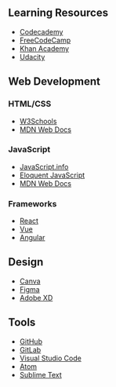 <!--
title: Useful Links
icon: link
description: Helpful links that you will use often.
-->
## Learning Resources

- [Codecademy](https://www.codecademy.com/)
- [FreeCodeCamp](https://www.freecodecamp.org/)
- [Khan Academy](https://www.khanacademy.org/computing)
- [Udacity](https://www.udacity.com/)

## Web Development

### HTML/CSS

- [W3Schools](https://www.w3schools.com/)
- [MDN Web Docs](https://developer.mozilla.org/en-US/docs/Web)

### JavaScript

- [JavaScript.info](https://javascript.info/)
- [Eloquent JavaScript](https://eloquentjavascript.net/)
- [MDN Web Docs](https://developer.mozilla.org/en-US/docs/Web/JavaScript)

### Frameworks

- [React](https://reactjs.org/)
- [Vue](https://vuejs.org/)
- [Angular](https://angular.io/)

## Design

- [Canva](https://www.canva.com/)
- [Figma](https://www.figma.com/)
- [Adobe XD](https://www.adobe.com/products/xd.html)

## Tools

- [GitHub](https://github.com/)
- [GitLab](https://about.gitlab.com/)
- [Visual Studio Code](https://code.visualstudio.com/)
- [Atom](https://atom.io/)
- [Sublime Text](https://www.sublimetext.com/)
